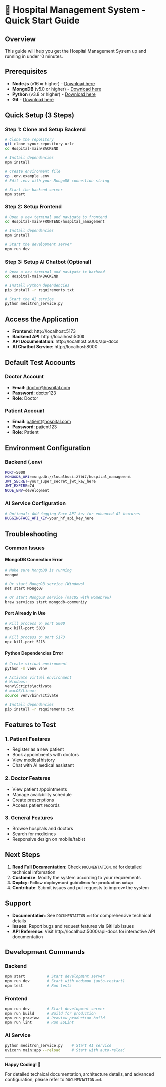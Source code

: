 # 🚀 Hospital Management System - Quick Start Guide

## Overview
This guide will help you get the Hospital Management System up and running in under 10 minutes.

## Prerequisites
- **Node.js** (v16 or higher) - [Download here](https://nodejs.org/)
- **MongoDB** (v5.0 or higher) - [Download here](https://www.mongodb.com/try/download/community)
- **Python** (v3.8 or higher) - [Download here](https://www.python.org/downloads/)
- **Git** - [Download here](https://git-scm.com/)

## Quick Setup (3 Steps)

### Step 1: Clone and Setup Backend
```bash
# Clone the repository
git clone <your-repository-url>
cd Hospital-main/BACKEND

# Install dependencies
npm install

# Create environment file
cp .env.example .env
# Edit .env with your MongoDB connection string

# Start the backend server
npm start
```

### Step 2: Setup Frontend
```bash
# Open a new terminal and navigate to frontend
cd Hospital-main/FRONTEND/hospital_management

# Install dependencies
npm install

# Start the development server
npm run dev
```

### Step 3: Setup AI Chatbot (Optional)
```bash
# Open a new terminal and navigate to backend
cd Hospital-main/BACKEND

# Install Python dependencies
pip install -r requirements.txt

# Start the AI service
python meditron_service.py
```

## Access the Application

- **Frontend**: http://localhost:5173
- **Backend API**: http://localhost:5000
- **API Documentation**: http://localhost:5000/api-docs
- **AI Chatbot Service**: http://localhost:8000

## Default Test Accounts

### Doctor Account
- **Email**: doctor@hospital.com
- **Password**: doctor123
- **Role**: Doctor

### Patient Account
- **Email**: patient@hospital.com
- **Password**: patient123
- **Role**: Patient

## Environment Configuration

### Backend (.env)
```bash
PORT=5000
MONGODB_URI=mongodb://localhost:27017/hospital_management
JWT_SECRET=your_super_secret_jwt_key_here
JWT_EXPIRE=7d
NODE_ENV=development
```

### AI Service Configuration
```bash
# Optional: Add Hugging Face API key for enhanced AI features
HUGGINGFACE_API_KEY=your_hf_api_key_here
```

## Troubleshooting

### Common Issues

#### MongoDB Connection Error
```bash
# Make sure MongoDB is running
mongod

# Or start MongoDB service (Windows)
net start MongoDB

# Or start MongoDB service (macOS with Homebrew)
brew services start mongodb-community
```

#### Port Already in Use
```bash
# Kill process on port 5000
npx kill-port 5000

# Kill process on port 5173
npx kill-port 5173
```

#### Python Dependencies Error
```bash
# Create virtual environment
python -m venv venv

# Activate virtual environment
# Windows:
venv\Scripts\activate
# macOS/Linux:
source venv/bin/activate

# Install dependencies
pip install -r requirements.txt
```

## Features to Test

### 1. Patient Features
- Register as a new patient
- Book appointments with doctors
- View medical history
- Chat with AI medical assistant

### 2. Doctor Features
- View patient appointments
- Manage availability schedule
- Create prescriptions
- Access patient records

### 3. General Features
- Browse hospitals and doctors
- Search for medicines
- Responsive design on mobile/tablet

## Next Steps

1. **Read Full Documentation**: Check `DOCUMENTATION.md` for detailed technical information
2. **Customize**: Modify the system according to your requirements
3. **Deploy**: Follow deployment guidelines for production setup
4. **Contribute**: Submit issues and pull requests to improve the system

## Support

- **Documentation**: See `DOCUMENTATION.md` for comprehensive technical details
- **Issues**: Report bugs and request features via GitHub Issues
- **API Reference**: Visit http://localhost:5000/api-docs for interactive API documentation

## Development Commands

### Backend
```bash
npm start          # Start development server
npm run dev        # Start with nodemon (auto-restart)
npm test           # Run tests
```

### Frontend
```bash
npm run dev        # Start development server
npm run build      # Build for production
npm run preview    # Preview production build
npm run lint       # Run ESLint
```

### AI Service
```bash
python meditron_service.py    # Start AI service
uvicorn main:app --reload     # Start with auto-reload
```

---

**Happy Coding! 🎉**

For detailed technical documentation, architecture details, and advanced configuration, please refer to `DOCUMENTATION.md`.
